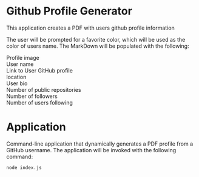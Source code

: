 # Github Profile Generator
This application creates a PDF with users github profile information

The user will be prompted for a favorite color, which will be used as the color of users name.
The  MarkDown will be populated with the following:

Profile image <br>
User name <br>
Link to User GitHub profile<br>
location<br>
User bio<br>
Number of public repositories<br>
Number of followers<br>
Number of users following

# Application
Command-line application that dynamically generates a PDF profile from a GitHub username. The application will be invoked with the following command:
```sh
node index.js
```

